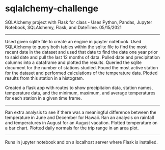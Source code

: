 # sqlalchemy-challenge

SQLAlchemy project with Flask for class - Uses Python, Pandas, Jupyter Notebook, SQLAlchemy, Flask, and DateTime. 05/15/2021

-----------------------------------------------------------------------------------------------------------------------

Used given sqlite file to create an engine in jupyter notebook.
Used SQLAlchemy to query both tables within the sqlite file to find the most recent date in the dataset and used that date to find the date one year prior to said date and pull the last 12 months of data.
Pulled date and precipitation columns into a dataframe and plotted the results.
Queried the sqlite document for the number of stations studied.
Found the most active station for the dataset and performed calculations of the temperature data.
Plotted results from this station in a histogram.

Created a flask app with routes to show precipitaion data, station names, temperature data, and the minimum, maximum, and average temperatures for each station in a given time frame.

-----------------------------------------------------------------------------------------------------------------------

Ran extra analysis to see if there was a meaningful difference between the temperature in June and December for Hawaii.
Ran an analysis on rainfall and temperatures in August for an August vacation.
Plotted temperature on a bar chart.
Plotted daily normals for the trip range in an area plot.

-----------------------------------------------------------------------------------------------------------------------

Runs in jupyter notebook and on a localhost server where Flask is installed.

